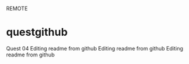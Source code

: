 REMOTE
# questgithub
Quest 04
Editing readme from github
Editing readme from github
Editing readme from github
